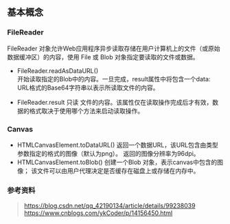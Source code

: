 ## 基本概念
### FileReader
FileReader 对象允许Web应用程序异步读取存储在用户计算机上的文件（或原始数据缓冲区）的内容，使用 File 或 Blob 对象指定要读取的文件或数据。

- FileReader.readAsDataURL()   
开始读取指定的Blob中的内容。一旦完成，result属性中将包含一个data: URL格式的Base64字符串以表示所读取文件的内容。

- FileReader.result 只读
文件的内容。该属性仅在读取操作完成后才有效，数据的格式取决于使用哪个方法来启动读取操作。

### Canvas
- HTMLCanvasElement.toDataURL()
返回一个数据URL，该URL包含由类型参数指定的格式的图像（默认为png）。 返回的图像分辨率为96dpi。
- HTMLCanvasElement.toBlob()
创建一个Blob 对象，表示canvas中包含的图像； 该文件可以由用户代理决定是否缓存在磁盘上或存储在内存中。

### 参考资料
> https://blog.csdn.net/qq_42190134/article/details/99238039
> https://www.cnblogs.com/ykCoder/p/14156450.html